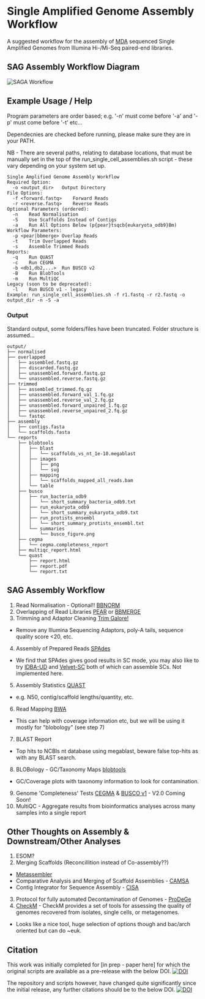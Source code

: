 # Single Amplified Genome Assembly Workflow

A suggested workflow for the assembly of [MDA](https://en.wikipedia.org/wiki/Multiple_displacement_amplification) sequenced Single Amplified Genomes from Illumina Hi-/Mi-Seq paired-end libraries.

## SAG Assembly Workflow Diagram
![SAGA Workflow](https://cdn.rawgit.com/guyleonard/single_cell_workflow/master/images/single_cell_workflow.svg)

## Example Usage / Help
Program parameters are order based; e.g. '-n' must come before '-a' and '-p' must come before '-t' etc...

Dependecnies are checked before running, please make sure they are in your PATH.

NB - There are several paths, relating to database locations, that must be manually set in the top of the run_single_cell_assemblies.sh script - these vary depending on your system set up.

    Single Amplified Genome Assembly Workflow
    Required Option:
      -o <output_dir>	Output Directory
    File Options:
      -f <forward.fastq>	Forward Reads
      -r <reverse.fastq>	Reverse Reads
    Optional Parameters (ordered):
      -n 	Read Normalisation
      -S 	Use Scaffolds Instead of Contigs
      -a 	Run All Options Below (p{pear}tsqcb{eukaryota_odb9}Bm)
    Workflow Parameters:
      -p <pear|bbmerge>	Overlap Reads
      -t 	Trim Overlapped Reads
      -s 	Assemble Trimmed Reads
    Reports:
      -q 	Run QUAST
      -c 	Run CEGMA
      -b <db1,db2,...>	Run BUSCO v2
      -B 	Run BlobTools
      -m 	Run MultiQC
    Legacy (soon to be deprecated):
      -l 	Run BUSCO v1 - legacy
    Example: run_single_cell_assemblies.sh -f r1.fastq -r r2.fastq -o output_dir -n -S -a

### Output
Standard output, some folders/files have been truncated. Folder structure is assumed...

    output/
    ├── normalised
    ├── overlapped
    │   ├── assembled.fastq.gz
    │   ├── discarded.fastq.gz
    │   ├── unassembled.forward.fastq.gz
    │   └── unassembled.reverse.fastq.gz
    ├── trimmed
    │   ├── assembled_trimmed.fq.gz
    │   ├── unassembled.forward_val_1.fq.gz
    │   ├── unassembled.reverse_val_2.fq.gz
    │   ├── unassembled.forward_unpaired_1.fq.gz
    │   ├── unassembled.reverse_unpaired_2.fq.gz
    │   └── fastqc
    ├── assembly
    │   ├── contigs.fasta
    │   └── scaffolds.fasta
    └── reports
        ├── blobtools
        │   ├── blast
        │   │   └── scaffolds_vs_nt_1e-10.megablast
        │   ├── images
        │   │   ├── png
        │   │   └── svg
        │   ├── mapping
        │   │   └── scaffolds_mapped_all_reads.bam
        │   └── table
        ├── busco
        │   ├── run_bacteria_odb9
        │   │   └── short_summary_bacteria_odb9.txt
        │   ├── run_eukaryota_odb9
        │   │   └── short_summary_eukaryota_odb9.txt
        │   ├── run_protists_ensembl
        │   │   └── short_summary_protists_ensembl.txt
        │   └── summaries
        │       └── busco_figure.png
        ├── cegma
        │   └── cegma.completeness_report
        ├── multiqc_report.html
        └── quast
            ├── report.html
            ├── report.pdf
            └── report.txt

## SAG Assembly Workflow
1. Read Normalisation - Optional!! [BBNORM](http://jgi.doe.gov/data-and-tools/bbtools/bb-tools-user-guide/bbnorm-guide/)
2. Overlapping of Read Libraries [PEAR](http://sco.h-its.org/exelixis/web/software/pear/doc.html) or [BBMERGE](http://jgi.doe.gov/data-and-tools/bbtools/bb-tools-user-guide/bbmerge-guide/)
3. Trimming and Adaptor Cleaning [Trim Galore!](http://www.bioinformatics.babraham.ac.uk/projects/trim_galore/)
  * Remove any Illumina Sequencing Adaptors, poly-A tails, sequence quality score <20, etc.
4. Assembly of Prepared Reads [SPAdes](http://bioinf.spbau.ru/en/spades)
  * We find that SPAdes gives good results in SC mode, you may also like to try [IDBA-UD](http://i.cs.hku.hk/~alse/hkubrg/projects/idba_ud/index.html) and [Velvet-SC](http://bix.ucsd.edu/projects/singlecell/) both of which can assemble SCs. Not implemented here.
5. Assembly Statistics [QUAST](http://bioinf.spbau.ru/quast)
  * e.g. N50, contig/scaffold lengths/quantity, etc.
6. Read Mapping [BWA](https://github.com/lh3/bwa)
  * This can help with coverage information etc, but we will be using it mostly for "blobology" (see step 7)
7. BLAST Report
  * Top hits to NCBIs nt database using megablast, beware false top-hits as with any BLAST search.
8. BLOBology - GC/Taxonomy Maps [blobtools](https://github.com/DRL/blobtools)
  * GC/Coverage plots with taxonomy information to look for contamination.
9. Genome 'Completeness' Tests [CEGMA](http://korflab.ucdavis.edu/datasets/cegma/) & [BUSCO v1](http://busco.ezlab.org/v1/) - V2.0 Coming Soon!
10. MultiQC - Aggregate results from bioinformatics analyses across many samples into a single report

## Other Thoughts on Assembly & Downstream/Other Analyses
1. ESOM?
2. Merging Scaffolds (Reconcillition instead of Co-assembly??)
  * [Metassembler](https://sourceforge.net/projects/metassembler/)
  * Comparative Analysis and Merging of Scaffold Assemblies - [CAMSA](https://cblab.org/camsa/)
  * Contig Integrator for Sequence Assembly - [CISA](http://sb.nhri.org.tw/CISA/en/CISA)
3. Protocol for fully automated Decontamination of Genomes - [ProDeGe](http://www.nature.com/ismej/journal/v10/n1/full/ismej2015100a.html)
4. [CheckM](https://ecogenomics.github.io/CheckM/) - CheckM provides a set of tools for assessing the quality of genomes recovered from isolates, single cells, or metagenomes.
  * Looks like a nice tool, huge selection of options though and bac/arch oriented but can do ~euk.
  
## Citation
This work was initially completed for [in prep - paper here] for which the original scripts are available as a pre-release with the below DOI.
[![DOI](https://zenodo.org/badge/DOI/10.5281/zenodo.192677.svg)](https://doi.org/10.5281/zenodo.192677)

The repository and scripts however, have changed quite significantly since the initial release, any further citations should be to the below DOI.
[![DOI](https://zenodo.org/badge/DOI/10.5281/zenodo.438690.svg)](https://doi.org/10.5281/zenodo.438690)
